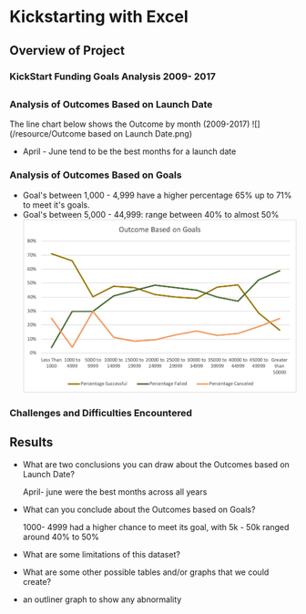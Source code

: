 # Kickstarting with Excel

## Overview of Project

### KickStart Funding Goals Analysis 2009- 2017


## 

### Analysis of Outcomes Based on Launch Date


The line chart below shows the Outcome by month (2009-2017)
![](/resource/Outcome based on Launch Date.png)

* 	April - June tend to be the best months for a launch date

### Analysis of Outcomes Based on Goals

* Goal's between 1,000 - 4,999 have a higher percentage 65% up to 71% to meet it's goals.
* Goal's between 5,000 - 44,999: range between 40% to almost 50% 
![](/resource/Outcomes_vs_Goals.png)

### Challenges and Difficulties Encountered

## Results

- What are two conclusions you can draw about the Outcomes based on Launch Date?
 
 	April- june were the best months across all years

- What can you conclude about the Outcomes based on Goals?

	1000- 4999 had a higher chance to meet its goal, with 5k - 50k ranged around 40% to 50%

- What are some limitations of this dataset?

- What are some other possible tables and/or graphs that we could create?
- an outliner graph to show any abnormality


